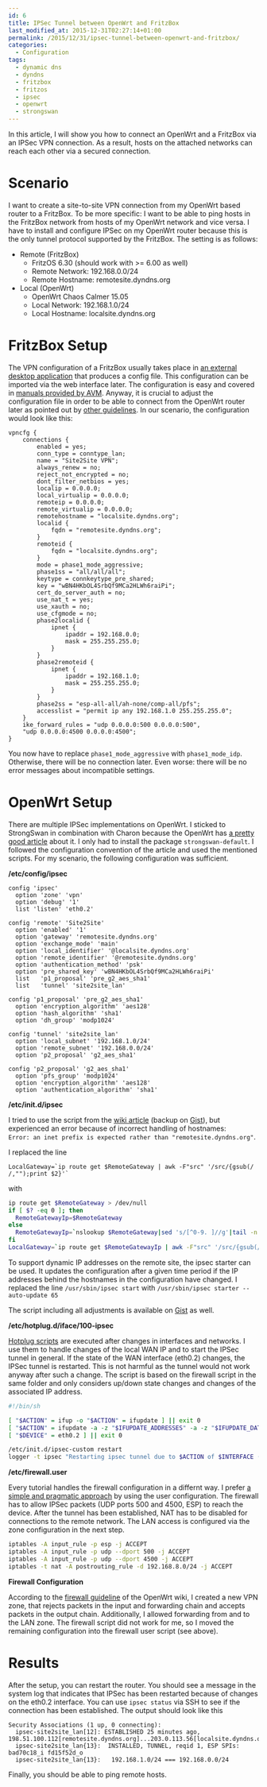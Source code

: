 ```yaml
---
id: 6
title: IPSec Tunnel between OpenWrt and FritzBox
last_modified_at: 2015-12-31T02:27:14+01:00
permalink: /2015/12/31/ipsec-tunnel-between-openwrt-and-fritzbox/
categories:
  - Configuration
tags:
  - dynamic dns
  - dyndns
  - fritzbox
  - fritzos
  - ipsec
  - openwrt
  - strongswan
---
```

In this article, I will show you how to connect an OpenWrt and a FritzBox via an IPSec VPN connection. As a result, hosts on the attached networks can reach each other via a secured connection.  
<!--more-->

# Scenario

I want to create a site-to-site VPN connection from my OpenWrt based router to a FritzBox. To be more specific: I want to be able to ping hosts in the FritzBox network from hosts of my OpenWrt network and vice versa. I have to install and configure IPSec on my OpenWrt router because this is the only tunnel protocol supported by the FritzBox. The setting is as follows:

  * Remote (FritzBox) 
      * FritzOS 6.30 (should work with >= 6.00 as well)
      * Remote Network: 192.168.0.0/24
      * Remote Hostname: remotesite.dyndns.org
  * Local (OpenWrt) 
      * OpenWrt Chaos Calmer 15.05
      * Local Network: 192.168.1.0/24
      * Local Hostname: localsite.dyndns.org

# FritzBox Setup

The VPN configuration of a FritzBox usually takes place in [an external desktop application](http://avm.de/service/vpn/uebersicht/) that produces a config file. This configuration can be imported via the web interface later. The configuration is easy and covered in [manuals provided by AVM](http://avm.de/service/fritzbox/fritzbox-3270/wissensdatenbank/publication/show/5_VPN-Verbindung-zwischen-zwei-FRITZ-Box-Netzwerken-einrichten/). Anyway, it is crucial to adjust the configuration file in order to be able to connect from the OpenWrt router later as pointed out by [other guidelines](https://layer9.wordpress.com/2010/07/28/ipsec-vpn-mit-strongswan-und-fritzbox-fon-wlan-7270-v3/). In our scenario, the configuration would look like this:

```
vpncfg {
	connections {
		enabled = yes;
		conn_type = conntype_lan;
		name = "Site2Site VPN";
		always_renew = no;
		reject_not_encrypted = no;
		dont_filter_netbios = yes;
		localip = 0.0.0.0;
		local_virtualip = 0.0.0.0;
		remoteip = 0.0.0.0;
		remote_virtualip = 0.0.0.0;
		remotehostname = "localsite.dyndns.org";
		localid {
			fqdn = "remotesite.dyndns.org";
		}
		remoteid {
			fqdn = "localsite.dyndns.org";
		}
		mode = phase1_mode_aggressive;
		phase1ss = "all/all/all";
		keytype = connkeytype_pre_shared;
		key = "wBN4HKbOL4SrbQf9MCa2HLWh6raiPi";
		cert_do_server_auth = no;
		use_nat_t = yes;
		use_xauth = no;
		use_cfgmode = no;
		phase2localid {
			ipnet {
				ipaddr = 192.168.0.0;
				mask = 255.255.255.0;
			}
		}
		phase2remoteid {
			ipnet {
				ipaddr = 192.168.1.0;
				mask = 255.255.255.0;
			}
		}
		phase2ss = "esp-all-all/ah-none/comp-all/pfs";
		accesslist = "permit ip any 192.168.1.0 255.255.255.0";
	}
	ike_forward_rules = "udp 0.0.0.0:500 0.0.0.0:500",
	"udp 0.0.0.0:4500 0.0.0.0:4500";
}
```

You now have to replace `phase1_mode_aggressive` with `phase1_mode_idp`. Otherwise, there will be no connection later. Even worse: there will be no error messages about incompatible settings.

# OpenWrt Setup

There are multiple IPSec implementations on OpenWrt. I sticked to StrongSwan in combination with Charon because the OpenWrt has [a pretty good article](https://wiki.openwrt.org/doc/howto/vpn.ipsec.basics) about it. I only had to install the package `strongswan-default`. I followed the configuration convention of the article and used the mentioned scripts. For my scenario, the following configuration was sufficient.

**/etc/config/ipsec**

```
config 'ipsec'
  option 'zone' 'vpn'
  option 'debug' '1'
  list 'listen' 'eth0.2'

config 'remote' 'Site2Site'
  option 'enabled' '1'
  option 'gateway' 'remotesite.dyndns.org'
  option 'exchange_mode' 'main'
  option 'local_identifier' '@localsite.dyndns.org'
  option 'remote_identifier' '@remotesite.dyndns.org'
  option 'authentication_method' 'psk'
  option 'pre_shared_key' 'wBN4HKbOL4SrbQf9MCa2HLWh6raiPi'
  list   'p1_proposal' 'pre_g2_aes_sha1'
  list   'tunnel' 'site2site_lan'

config 'p1_proposal' 'pre_g2_aes_sha1'
  option 'encryption_algorithm' 'aes128'
  option 'hash_algorithm' 'sha1'
  option 'dh_group' 'modp1024'

config 'tunnel' 'site2site_lan'
  option 'local_subnet' '192.168.1.0/24'
  option 'remote_subnet' '192.168.0.0/24'
  option 'p2_proposal' 'g2_aes_sha1'

config 'p2_proposal' 'g2_aes_sha1'
  option 'pfs_group' 'modp1024'
  option 'encryption_algorithm' 'aes128'
  option 'authentication_algorithm' 'sha1'
```

**/etc/init.d/ipsec**

I tried to use the script from the [wiki article](https://wiki.openwrt.org/doc/howto/vpn.ipsec.basics#ike_daemon) (backup on [Gist](https://gist.github.com/seiferma/55adb1ee73dd202a6acc/61aebdd8e02622e26d9d8221c2502821a908f268)), but experienced an error because of incorrect handling of hostnames:  
`Error: an inet prefix is expected rather than "remotesite.dyndns.org"`.

I replaced the line  
```
LocalGateway=`ip route get $RemoteGateway | awk -F"src" '/src/{gsub(/ /,"");print $2}'`
```
with

```bash
ip route get $RemoteGateway > /dev/null
if [ $? -eq 0 ]; then
  RemoteGatewayIp=$RemoteGateway
else
  RemoteGatewayIp=`nslookup $RemoteGateway|sed 's/[^0-9. ]//g'|tail -n 1|awk -F " " '{print $2}'`
fi
LocalGateway=`ip route get $RemoteGatewayIp | awk -F"src" '/src/{gsub(/ /,"");print $2}'`
```

To support dynamic IP addresses on the remote site, the ipsec starter can be used. It updates the configuration after a given time period if the IP addresses behind the hostnames in the configuration have changed. I replaced the line
```/usr/sbin/ipsec start```
with 
```/usr/sbin/ipsec starter --auto-update 65```

The script including all adjustments is available on [Gist](https://gist.github.com/seiferma/55adb1ee73dd202a6acc/212569052b31bef2d3def270d2db177a2d03241f) as well.

**/etc/hotplug.d/iface/100-ipsec**

[Hotplug scripts](https://wiki.openwrt.org/doc/techref/hotplug) are executed after changes in interfaces and networks. I use them to handle changes of the local WAN IP and to start the IPSec tunnel in general. If the state of the WAN interface (eth0.2) changes, the IPSec tunnel is restarted. This is not harmful as the tunnel would not work anyway after such a change. The script is based on the firewall script in the same folder and only considers up/down state changes and changes of the associated IP address.

```bash
#!/bin/sh

[ "$ACTION" = ifup -o "$ACTION" = ifupdate ] || exit 0
[ "$ACTION" = ifupdate -a -z "$IFUPDATE_ADDRESSES" -a -z "$IFUPDATE_DATA" ] && exit 0
[ "$DEVICE" = eth0.2 ] || exit 0

/etc/init.d/ipsec-custom restart
logger -t ipsec "Restarting ipsec tunnel due to $ACTION of $INTERFACE ($DEVICE)"
```

**/etc/firewall.user**

Every tutorial handles the firewall configuration in a differnt way. I prefer [a simple and pragmatic approach](https://www.mundhenk.org/blog/fritzbox-openwrt-vpn#Firewall) by using the user configuration. The firewall has to allow IPSec packets (UDP ports 500 and 4500, ESP) to reach the device. After the tunnel has been established, NAT has to be disabled for connections to the remote network. The LAN access is configured via the zone configuration in the next step.

```bash
iptables -A input_rule -p esp -j ACCEPT 
iptables -A input_rule -p udp --dport 500 -j ACCEPT 
iptables -A input_rule -p udp --dport 4500 -j ACCEPT
iptables -t nat -A postrouting_rule -d 192.168.8.0/24 -j ACCEPT
```

**Firewall Configuration**

According to the [firewall guideline](https://wiki.openwrt.org/doc/howto/vpn.ipsec.firewall) of the OpenWrt wiki, I created a new VPN zone, that rejects packets in the input and forwarding chain and accepts packets in the output chain. Additionally, I allowed forwarding from and to the LAN zone. The firewall script did not work for me, so I moved the remaining configuration into the firewall user script (see above).

# Results

After the setup, you can restart the router. You should see a message in the system log that indicates that IPSec has been restarted because of changes on the eth0.2 interface. You can use `ipsec status` via SSH to see if the connection has been established. The output should look like this

```
Security Associations (1 up, 0 connecting):
  ipsec-site2site_lan[12]: ESTABLISHED 25 minutes ago, 198.51.100.112[remotesite.dyndns.org]...203.0.113.56[localsite.dyndns.org]
  ipsec-site2site_lan{13}:  INSTALLED, TUNNEL, reqid 1, ESP SPIs: bad70c18_i fd15f52d_o
  ipsec-site2site_lan{13}:   192.168.1.0/24 === 192.168.0.0/24
```

Finally, you should be able to ping remote hosts.